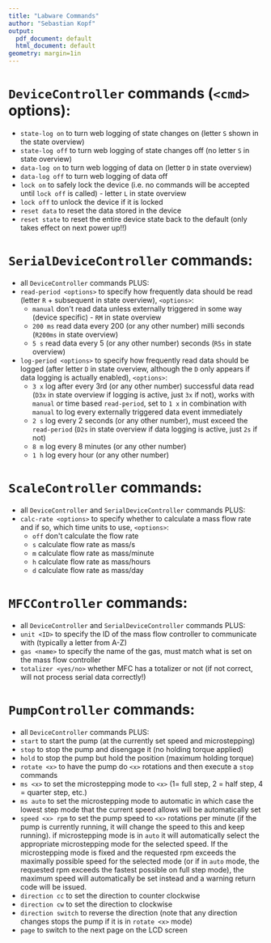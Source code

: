 ```yaml
---
title: "Labware Commands"
author: "Sebastian Kopf"
output:
  pdf_document: default
  html_document: default
geometry: margin=1in
---
```


# `DeviceController` commands (`<cmd>` options):

  - `state-log on` to turn web logging of state changes on (letter `S` shown in the state overview)
  - `state-log off` to turn web logging of state changes off (no letter `S` in state overview)
  - `data-log on` to turn web logging of data on (letter `D` in state overview)
  - `data-log off` to turn web logging of data off
  - `lock on` to safely lock the device (i.e. no commands will be accepted until `lock off` is called) - letter `L` in state overview
  - `lock off` to unlock the device if it is locked
  - `reset data` to reset the data stored in the device
  - `reset state` to reset the entire device state back to the default (only takes effect on next power up!!)

# `SerialDeviceController` commands:

  - all `DeviceController` commands PLUS:
  - `read-period <options>` to specify how frequently data should be read (letter `R` + subsequent in state overview), `<options>`:
    - `manual` don't read data unless externally triggered in some way (device specific) - `RM` in state overview
    - `200 ms` read data every 200 (or any other number) milli seconds (`R200ms` in state overview)
    - `5 s` read data every 5 (or any other number) seconds (`R5s` in state overview)
  - `log-period <options>` to specify how frequently read data should be logged (after letter `D` in state overview, although the `D` only appears if data logging is actually enabled), `<options>`:
    - `3 x` log after every 3rd (or any other number) successful data read (`D3x` in state overview if logging is active, just `3x` if not), works with `manual` or time based `read-period`, set to `1 x` in combination with `manual` to log every externally triggered data event immediately
    - `2 s` log every 2 seconds (or any other number), must exceed the `read-period` (`D2s` in state overview if data logging is active, just `2s` if not)
    - `8 m` log every 8 minutes (or any other number)
    - `1 h` log every hour (or any other number)

# `ScaleController` commands:

  - all `DeviceController` and `SerialDeviceController` commands PLUS:
  - `calc-rate <options>` to specify whether to calculate a mass flow rate and if so, which time units to use, `<options>`:
    - `off` don't calculate the flow rate
    - `s` calculate flow rate as mass/s
    - `m` calculate flow rate as mass/minute
    - `h` calculate flow rate as mass/hours
    - `d` calculate flow rate as mass/day

# `MFCController` commands:

  - all `DeviceController` and `SerialDeviceController` commands PLUS:
  - `unit <ID>` to specify the ID of the mass flow controller to communicate with (typically a letter from A-Z)
  - `gas <name>` to specify the name of the gas, must match what is set on the mass flow controller
  - `totalizer <yes/no>` whether MFC has a totalizer or not (if not correct, will not process serial data correctly!)

# `PumpController` commands:

  - all `DeviceController` commands PLUS:
  - `start` to start the pump (at the currently set speed and microstepping)
  - `stop` to stop the pump and disengage it (no holding torque applied)
  - `hold` to stop the pump but hold the position (maximum holding torque)
  - `rotate <x>` to have the pump do `<x>` rotations and then execute a `stop` commands
  - `ms <x>` to set the microstepping mode to `<x>` (1= full step, 2 = half step, 4 = quarter step, etc.)
  - `ms auto` to set the microstepping mode to automatic in which case the lowest step mode that the current speed allows will be automatically set
  - `speed <x> rpm` to set the pump speed to `<x>` rotations per minute (if the pump is currently running, it will change the speed to this and keep running). if microstepping mode is in `auto` it will automatically select the appropriate microstepping mode for the selected speed. If the microstepping mode is fixed and the requested rpm exceeds the maximally possible speed for the selected mode (or if in `auto` mode, the requested rpm exceeds the fastest possible on full step mode), the maximum speed will automatically be set instead and a warning return code will be issued.
  - `direction cc` to set the direction to counter clockwise
  - `direction cw` to set the direction to clockwise
  - `direction switch` to reverse the direction (note that any direction changes stops the pump if it is in `rotate <x>` mode)
  - `page` to switch to the next page on the LCD screen
